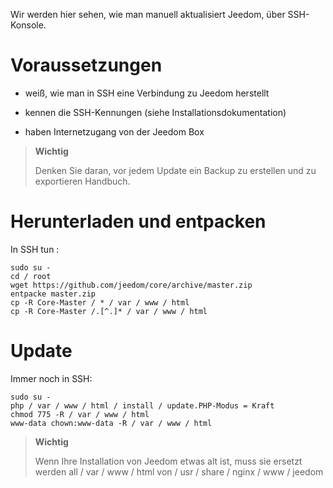 Wir werden hier sehen, wie man manuell aktualisiert
Jeedom, über SSH-Konsole.

Voraussetzungen 
=========

-   weiß, wie man in SSH eine Verbindung zu Jeedom herstellt

-   kennen die SSH-Kennungen (siehe Installationsdokumentation)

-   haben Internetzugang von der Jeedom Box

> **Wichtig**
>
> Denken Sie daran, vor jedem Update ein Backup zu erstellen und zu exportieren
> Handbuch.

Herunterladen und entpacken 
===============================

In SSH tun :

    sudo su -
    cd / root
    wget https://github.com/jeedom/core/archive/master.zip
    entpacke master.zip
    cp -R Core-Master / * / var / www / html
    cp -R Core-Master /.[^.]* / var / www / html

Update 
===========

Immer noch in SSH:

    sudo su -
    php / var / www / html / install / update.PHP-Modus = Kraft
    chmod 775 -R / var / www / html
    www-data chown:www-data -R / var / www / html

> **Wichtig**
>
> Wenn Ihre Installation von Jeedom etwas alt ist, muss sie ersetzt werden
> all / var / www / html von / usr / share / nginx / www / jeedom
